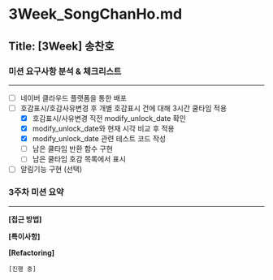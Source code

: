 # 3Week_SongChanHo.md

## Title: [3Week] 송찬호

### 미션 요구사항 분석 & 체크리스트

---

- [ ] 네이버 클라우드 플랫폼을 통한 배포
- [ ] 호감표시/호감사유변경 후 개별 호감표시 건에 대해 3시간 쿨타임 적용
    - [x] 호감표시/사유변경 직전 modify_unlock_date 확인
    - [x] modify_unlock_date와 현재 시각 비교 후 적용
    - [x] modify_unlock_date 관련 테스트 코드 작성
    - [ ] 남은 쿨타임 반환 함수 구현
    - [ ] 남은 쿨타임 호감 목록에서 표시
- [ ] 알림기능 구현 (선택)

### 3주차 미션 요약

---

**[접근 방법]**


**[특이사항]**

**[Refactoring]**

    [진행 중]